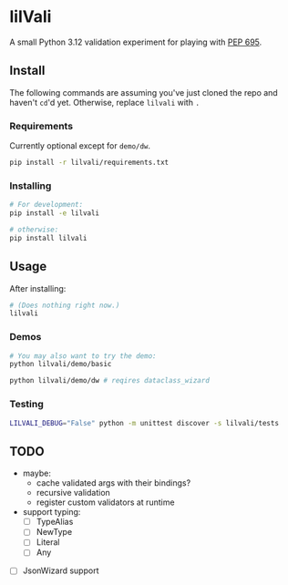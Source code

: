# lilVali

A small Python 3.12 validation experiment for playing with [PEP 695](https://peps.python.org/pep-0695/).

## Install
The following commands are assuming you've just cloned the repo and haven't `cd`'d yet. Otherwise, replace `lilvali` with `.`

### Requirements
Currently optional except for `demo/dw`.
```bash
pip install -r lilvali/requirements.txt
```

### Installing
```bash
# For development:
pip install -e lilvali

# otherwise:
pip install lilvali
```


## Usage
After installing:
```bash
# (Does nothing right now.)
lilvali
```
### Demos
```bash
# You may also want to try the demo:
python lilvali/demo/basic

python lilvali/demo/dw # reqires dataclass_wizard
```

### Testing
```bash
LILVALI_DEBUG="False" python -m unittest discover -s lilvali/tests 
```


## TODO
- maybe: 
  - cache validated args with their bindings?
  - recursive validation
  - register custom validators at runtime 
- support typing: 
  - [ ] TypeAlias
  - [ ] NewType
  - [ ] Literal
  - [ ] Any
- [ ] JsonWizard support